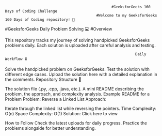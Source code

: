                                                      #GeeksforGeeks 160 Days of Coding Challenge
                                              #Welcome to my GeeksforGeeks 160 Days of Coding repository! 🚀

#GeeksforGeeks Daily Problem Solving 💻
#Overview


This repository tracks my journey of
solving handpicked GeeksforGeeks problems daily.
Each solution is uploaded after careful analysis and testing.

                                                                Daily Workflow ⏳
Solve the handpicked problem on GeeksforGeeks.
Test the solution with different edge cases.
Upload the solution here with a detailed explanation in the comments.
Repository Structure 📂

The solution file (.py, .cpp, .java, etc.).
A mini README describing the problem, the approach, and complexity analysis.
Example README for a Problem
Problem: Reverse a Linked List
Approach:

Iterate through the linked list while reversing the pointers.
Time Complexity: O(n)
Space Complexity: O(1)
Solution: Click here to view

How to Follow
Check the latest uploads for daily progress.
Practice the problems alongside for better understanding.
